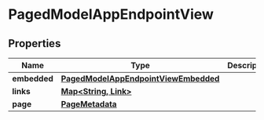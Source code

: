 

# PagedModelAppEndpointView


## Properties

| Name | Type | Description | Notes |
|------------ | ------------- | ------------- | -------------|
|**embedded** | [**PagedModelAppEndpointViewEmbedded**](PagedModelAppEndpointViewEmbedded.md) |  |  [optional] |
|**links** | [**Map&lt;String, Link&gt;**](Link.md) |  |  [optional] |
|**page** | [**PageMetadata**](PageMetadata.md) |  |  [optional] |



